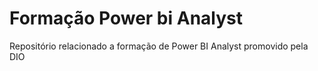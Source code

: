 # Formação Power bi Analyst
Repositório relacionado a formação de Power BI Analyst promovido pela DIO
